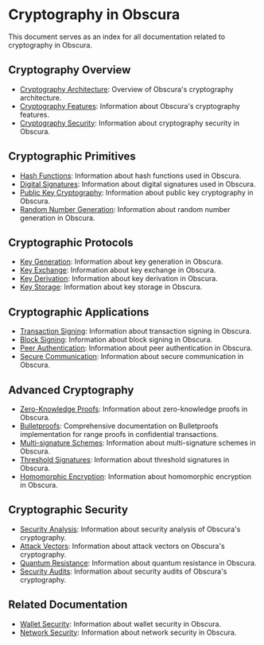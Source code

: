 # Cryptography in Obscura

This document serves as an index for all documentation related to cryptography in Obscura.

## Cryptography Overview

- [Cryptography Architecture](architecture.md): Overview of Obscura's cryptography architecture.
- [Cryptography Features](features.md): Information about Obscura's cryptography features.
- [Cryptography Security](security.md): Information about cryptography security in Obscura.

## Cryptographic Primitives

- [Hash Functions](hash_functions.md): Information about hash functions used in Obscura.
- [Digital Signatures](digital_signatures.md): Information about digital signatures used in Obscura.
- [Public Key Cryptography](public_key_cryptography.md): Information about public key cryptography in Obscura.
- [Random Number Generation](random_number_generation.md): Information about random number generation in Obscura.

## Cryptographic Protocols

- [Key Generation](key_generation.md): Information about key generation in Obscura.
- [Key Exchange](key_exchange.md): Information about key exchange in Obscura.
- [Key Derivation](key_derivation.md): Information about key derivation in Obscura.
- [Key Storage](key_storage.md): Information about key storage in Obscura.

## Cryptographic Applications

- [Transaction Signing](transaction_signing.md): Information about transaction signing in Obscura.
- [Block Signing](block_signing.md): Information about block signing in Obscura.
- [Peer Authentication](peer_authentication.md): Information about peer authentication in Obscura.
- [Secure Communication](secure_communication.md): Information about secure communication in Obscura.

## Advanced Cryptography

- [Zero-Knowledge Proofs](zero_knowledge_proofs.md): Information about zero-knowledge proofs in Obscura.
- [Bulletproofs](bulletproofs.md): Comprehensive documentation on Bulletproofs implementation for range proofs in confidential transactions.
- [Multi-signature Schemes](multisignature.md): Information about multi-signature schemes in Obscura.
- [Threshold Signatures](threshold_signatures.md): Information about threshold signatures in Obscura.
- [Homomorphic Encryption](homomorphic_encryption.md): Information about homomorphic encryption in Obscura.

## Cryptographic Security

- [Security Analysis](security_analysis.md): Information about security analysis of Obscura's cryptography.
- [Attack Vectors](attack_vectors.md): Information about attack vectors on Obscura's cryptography.
- [Quantum Resistance](quantum_resistance.md): Information about quantum resistance in Obscura.
- [Security Audits](security_audits.md): Information about security audits of Obscura's cryptography.

## Related Documentation

- [Wallet Security](../wallet/wallet_security.md): Information about wallet security in Obscura.
- [Network Security](../networking/security.md): Information about network security in Obscura. 